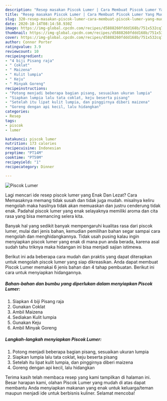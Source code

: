 ```yaml
---
description: "Resep masakan Piscok Lumer | Cara Membuat Piscok Lumer Yang Mudah Dan Praktis"
title: "Resep masakan Piscok Lumer | Cara Membuat Piscok Lumer Yang Mudah Dan Praktis"
slug: 320-resep-masakan-piscok-lumer-cara-membuat-piscok-lumer-yang-mudah-dan-praktis
date: 2020-10-14T08:14:58.930Z
image: https://img-global.cpcdn.com/recipes/d5888260fddd168b/751x532cq70/piscok-lumer-foto-resep-utama.jpg
thumbnail: https://img-global.cpcdn.com/recipes/d5888260fddd168b/751x532cq70/piscok-lumer-foto-resep-utama.jpg
cover: https://img-global.cpcdn.com/recipes/d5888260fddd168b/751x532cq70/piscok-lumer-foto-resep-utama.jpg
author: Connor Porter
ratingvalue: 3.9
reviewcount: 10
recipeingredient:
- "4 biji Pisang raja"
- " Coklat"
- " Maizena"
- " Kulit lumpia"
- " Keju"
- " Minyak Goreng"
recipeinstructions:
- "Potong menjadi beberapa bagian pisang, sesuaikan ukuran lumpia"
- "Siapkan lumpia lalu tata coklat, keju beserta pisang"
- "Setelah itu lipat kulit lumpia, dan pinggirnya diberi maizena"
- "Goreng dengan api kecil, lalu hidangkan"
categories:
- Resep
tags:
- piscok
- lumer

katakunci: piscok lumer 
nutrition: 173 calories
recipecuisine: Indonesian
preptime: "PT14M"
cooktime: "PT59M"
recipeyield: "1"
recipecategory: Dinner

---
```



![Piscok Lumer](https://img-global.cpcdn.com/recipes/d5888260fddd168b/751x532cq70/piscok-lumer-foto-resep-utama.jpg)

Lagi mencari ide resep piscok lumer yang Enak Dan Lezat? Cara Memasaknya memang tidak susah dan tidak juga mudah. misalnya keliru mengolah maka hasilnya tidak akan memuaskan dan justru cenderung tidak enak. Padahal piscok lumer yang enak selayaknya memiliki aroma dan cita rasa yang bisa memancing selera kita.



Banyak hal yang sedikit banyak mempengaruhi kualitas rasa dari piscok lumer, mulai dari jenis bahan, kemudian pemilihan bahan segar sampai cara mengolah dan menghidangkannya. Tidak usah pusing kalau ingin menyiapkan piscok lumer yang enak di mana pun anda berada, karena asal sudah tahu triknya maka hidangan ini bisa menjadi sajian istimewa.


Berikut ini ada beberapa cara mudah dan praktis yang dapat diterapkan untuk mengolah piscok lumer yang siap dikreasikan. Anda dapat membuat Piscok Lumer memakai 6 jenis bahan dan 4 tahap pembuatan. Berikut ini cara untuk menyiapkan hidangannya.

<!--inarticleads1-->

##### Bahan-bahan dan bumbu yang diperlukan dalam menyiapkan Piscok Lumer:

1. Siapkan 4 biji Pisang raja
1. Gunakan  Coklat
1. Ambil  Maizena
1. Sediakan  Kulit lumpia
1. Gunakan  Keju
1. Ambil  Minyak Goreng




<!--inarticleads2-->

##### Langkah-langkah menyiapkan Piscok Lumer:

1. Potong menjadi beberapa bagian pisang, sesuaikan ukuran lumpia
1. Siapkan lumpia lalu tata coklat, keju beserta pisang
1. Setelah itu lipat kulit lumpia, dan pinggirnya diberi maizena
1. Goreng dengan api kecil, lalu hidangkan




Terima kasih telah membaca resep yang kami tampilkan di halaman ini. Besar harapan kami, olahan Piscok Lumer yang mudah di atas dapat membantu Anda menyiapkan makanan yang enak untuk keluarga/teman maupun menjadi ide untuk berbisnis kuliner. Selamat mencoba!
